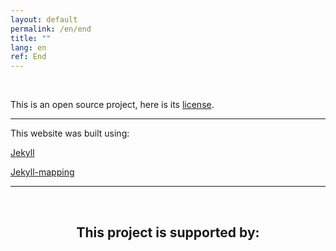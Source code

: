 ```yaml
---
layout: default
permalink: /en/end
title: ""
lang: en
ref: End
---
```



<br>

This is an open source project, here is its [license](https://github.com/FOSH-following-demand/FOSH-following-demand.github.io/blob/master/LICENSE).

---


This website was built using:

   [Jekyll](https://jekyllrb.com)

   [Jekyll-mapping](https://github.com/matthewowen/jekyll-mapping)

---

<br>
  <center>
    <h2>  This project is supported by:   </h2>
  </center>
